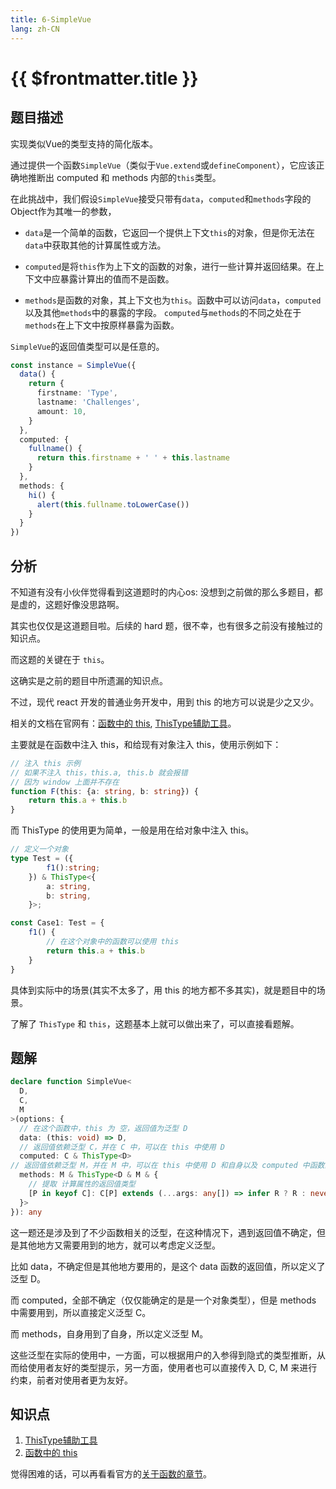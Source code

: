 ```yaml
---
title: 6-SimpleVue
lang: zh-CN
---
```


# {{ $frontmatter.title }}

## 题目描述

实现类似Vue的类型支持的简化版本。

通过提供一个函数`SimpleVue`（类似于`Vue.extend`或`defineComponent`），它应该正确地推断出 computed 和 methods 内部的`this`类型。

在此挑战中，我们假设`SimpleVue`接受只带有`data`，`computed`和`methods`字段的Object作为其唯一的参数，

- `data`是一个简单的函数，它返回一个提供上下文`this`的对象，但是你无法在`data`中获取其他的计算属性或方法。

- `computed`是将`this`作为上下文的函数的对象，进行一些计算并返回结果。在上下文中应暴露计算出的值而不是函数。

- `methods`是函数的对象，其上下文也为`this`。函数中可以访问`data`，`computed`以及其他`methods`中的暴露的字段。 `computed`与`methods`的不同之处在于`methods`在上下文中按原样暴露为函数。

`SimpleVue`的返回值类型可以是任意的。

```ts
const instance = SimpleVue({
  data() {
    return {
      firstname: 'Type',
      lastname: 'Challenges',
      amount: 10,
    }
  },
  computed: {
    fullname() {
      return this.firstname + ' ' + this.lastname
    }
  },
  methods: {
    hi() {
      alert(this.fullname.toLowerCase())
    }
  }
})
```

## 分析

不知道有没有小伙伴觉得看到这道题时的内心os: 没想到之前做的那么多题目，都是虚的，这题好像没思路啊。

其实也仅仅是这道题目啦。后续的 hard 题，很不幸，也有很多之前没有接触过的知识点。

而这题的关键在于 `this`。

这确实是之前的题目中所遗漏的知识点。

不过，现代 react 开发的普通业务开发中，用到 this 的地方可以说是少之又少。

相关的文档在官网有：[函数中的 this](https://www.typescriptlang.org/docs/handbook/2/functions.html#declaring-this-in-a-function), [ThisType辅助工具](https://www.typescriptlang.org/docs/handbook/utility-types.html#thistypetype)。

主要就是在函数中注入 this，和给现有对象注入 this，使用示例如下：

```ts
// 注入 this 示例
// 如果不注入 this，this.a, this.b 就会报错
// 因为 window 上面并不存在
function F(this: {a: string, b: string}) {
    return this.a + this.b
}
```

而 ThisType 的使用更为简单，一般是用在给对象中注入 this。

```ts
// 定义一个对象
type Test = ({
        f1():string;
    }) & ThisType<{
        a: string,
        b: string,
    }>;

const Case1: Test = {
    f1() {
        // 在这个对象中的函数可以使用 this
        return this.a + this.b
    }
}
```

具体到实际中的场景(其实不太多了，用 this 的地方都不多其实)，就是题目中的场景。

了解了 `ThisType` 和 `this`，这题基本上就可以做出来了，可以直接看题解。

## 题解

```ts
declare function SimpleVue<
  D,
  C,
  M
>(options: {
  // 在这个函数中，this 为 空，返回值为泛型 D
  data: (this: void) => D,
  // 返回值依赖泛型 C，并在 C 中，可以在 this 中使用 D
  computed: C & ThisType<D>
// 返回值依赖泛型 M，并在 M 中，可以在 this 中使用 D 和自身以及 computed 中函数的返回值类型
  methods: M & ThisType<D & M & {
    // 提取 计算属性的返回值类型
    [P in keyof C]: C[P] extends (...args: any[]) => infer R ? R : never;
  }>
}): any
```

这一题还是涉及到了不少函数相关的泛型，在这种情况下，遇到返回值不确定，但是其他地方又需要用到的地方，就可以考虑定义泛型。

比如 data，不确定但是其他地方要用的，是这个 data 函数的返回值，所以定义了泛型 D。

而 computed，全部不确定（仅仅能确定的是是一个对象类型），但是 methods 中需要用到，所以直接定义泛型 C。

而 methods，自身用到了自身，所以定义泛型 M。

这些泛型在实际的使用中，一方面，可以根据用户的入参得到隐式的类型推断，从而给使用者友好的类型提示，另一方面，使用者也可以直接传入 D, C, M 来进行约束，前者对使用者更为友好。

## 知识点

1. [ThisType辅助工具](https://www.typescriptlang.org/docs/handbook/utility-types.html#thistypetype)
2. [函数中的 this](https://www.typescriptlang.org/docs/handbook/2/functions.html#declaring-this-in-a-function)

觉得困难的话，可以再看看官方的[关于函数的章节](https://www.typescriptlang.org/docs/handbook/2/functions.html#handbook-content)。